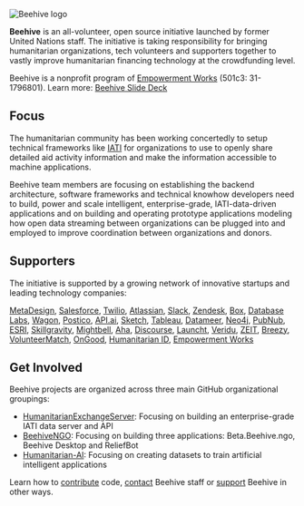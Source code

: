 ![Beehive logo](https://github.com/Brentophillips/HXS-Work/blob/master/beehive_s900.png)

**Beehive** is an all-volunteer, open source initiative launched by former United Nations staff. The initiative is taking responsibility for bringing humanitarian organizations, tech volunteers and supporters together to vastly improve humanitarian financing technology at the crowdfunding level. 

Beehive is a nonprofit program of [Empowerment Works](http://www.empowermentworks.org/) (501c3: 31-1796801). Learn more: [Beehive Slide Deck](https://youtu.be/BWR20ibAzPQ)

## Focus

The humanitarian community has been working concertedly to setup technical frameworks like [IATI]() for organizations to use to openly share detailed aid activity information and make the information accessible to machine applications.

Beehive team members are focusing on establishing the backend architecture, software frameworks and technical knowhow developers need to build, power and scale intelligent, enterprise-grade, IATI-data-driven applications and on building and operating prototype applications modeling how open data streaming between organizations can be plugged into and employed to improve coordination between organizations and donors.

## Supporters

The initiative is supported by a growing network of innovative startups and leading technology companies:

[MetaDesign](http://sanfrancisco.metadesign.com/), [Salesforce](https://www.salesforce.com/), [Twilio](https://www.twilio.com/), [Atlassian](https://www.atlassian.com/), [Slack](https://slack.com/), [Zendesk](https://www.zendesk.com/), [Box](http://www.box.com/), [Database Labs](https://www.databaselabs.io/), [Wagon](https://www.wagonhq.com/), [Postico](https://eggerapps.at/postico/), [API.ai](https://api.ai/), [Sketch](https://www.sketchapp.com/), [Tableau](http://www.tableau.com/), [Datameer](https://www.datameer.com/), [Neo4j](https://neo4j.com/), [PubNub](https://neo4j.com/), [ESRI](https://neo4j.com/), [Skillgravity](https://skillgravity.com/), [Mightbell](https://mightybell.com/), [Aha](http://www.aha.io/), [Discourse](http://www.discourse.org/), [Launcht](http://www.launcht.com/), [Veridu](https://www.veridu.com/), [ZEIT](https://zeit.co/), [Breezy](https://breezy.hr/), [VolunteerMatch](http://volunteermatch.org), [OnGood](https://www.ongood.ngo/info/), [Humanitarian ID](https://humanitarian.id/#/), [Empowerment Works](http://empowermentworks.org/main.html)

## Get Involved

Beehive projects are organized across three main GitHub organizational groupings:

* [HumanitarianExchangeServer](): Focusing on building an enterprise-grade IATI data server and API
* [BeehiveNGO](): Focusing on building three applications: Beta.Beehive.ngo, Beehive Desktop and ReliefBot
* [Humanitarian-AI](): Focusing on creating datasets to train artificial intelligent applications

Learn how to [contribute](https://github.com/BeehiveNGO/Beehive/wiki/Contribute) code, [contact](https://github.com/BeehiveNGO/Beehive/wiki/Contact) Beehive staff  or [support](https://github.com/BeehiveNGO/Beehive/wiki/Support) Beehive in other ways.
